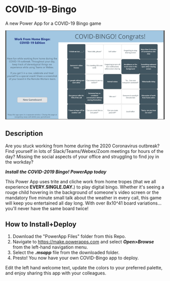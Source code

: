 # COVID-19-Bingo
A new Power App for a COVID-19 Bingo game

![COVID-Bingo](https://github.com/bhmann/COVID-19-Bingo/blob/master/COVID-Bingo%20preview.jpg)

## Description
Are you stuck working from home during the 2020 Coronavirus outbreak? Find yourself in lots of Slack/Teams/Webex/Zoom meetings for hours of the day?  Missing the social aspects of your office and struggling to find joy in the workday?

**_Install the COVID-2019 Bingo! PowerApp today_**

This Power App uses trite and cliche work from home tropes (that we all experience **EVERY.SINGLE.DAY.**) to play digital bingo. Whether it's seeing a rouge child hovering in the background of someone's video screen or the mandatory five minute small talk about the weather in every call, this game will keep you entertained all day long. With over 8x10^41 board variations... you'll never have the same board twice!

## How to Install+Deploy
1. Download the "PowerApp Files" folder from this Repo.
2. Navigate to https://make.powerapps.com and select **_Open>Browse_** from the left-hand navigation menu.
3. Select the **_.msapp_** file from the downloaded folder.
4. Presto! You now have your own COVID-Bingo app to deploy. 

Edit the left hand welcome text, update the colors to your preferred palette, and enjoy sharing this app with your colleagues.
